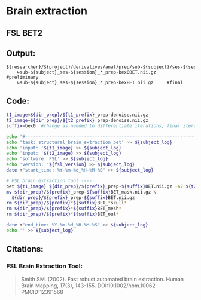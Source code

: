 # Brain extraction
## FSL BET2
## Output:
```
${researcher}/${project}/derivatives/anat/prep/sub-${subject}/ses-${session}/
    ∟sub-${subject}_ses-${session}_*_prep-bex0BET.nii.gz     #preliminary
    ∟sub-${subject}_ses-${session}_*_prep-bexBET.nii.gz     #final
```
## Code:
```bash
t1_image=${dir_prep}/${t1_prefix}_prep-denoise.nii.gz
t2_image=${dir_prep}/${t2_prefix}_prep-denoise.nii.gz
suffix=bex0  #change as needed to differentiate iterations, final iteration is bex (no number)

echo '#--------------------------------------------------------------------------------' >> ${subject_log}
echo 'task: structural_brain_extraction_bet' >> ${subject_log}
echo 'input: '${t1_image} >> ${subject_log}
echo 'input: '${t2_image} >> ${subject_log}
echo 'software: FSL' >> ${subject_log}
echo 'version: '${fsl_version} >> ${subject_log}
date +"start_time: %Y-%m-%d_%H-%M-%S" >> ${subject_log}

# FSL brain extraction tool ----
bet ${t1_image} ${dir_prep}/${prefix}_prep-${suffix}BET.nii.gz -A2 ${t2_image} -m -R
mv ${dir_prep}/${prefix}_prep-${suffix}BET_mask.nii.gz \
  ${dir_prep}/${prefix}_prep-${suffix}BET.nii.gz
rm ${dir_prep}/${prefix}*${suffix}BET_*skull*
rm ${dir_prep}/${prefix}*${suffix}BET_mesh*
rm ${dir_prep}/${prefix}*${suffix}BET_out*

date +"end_time: %Y-%m-%d_%H-%M-%S" >> ${subject_log}
echo '' >> ${subject_log}
```
## Citations:
### FSL Brain Extraction Tool:
>Smith SM. (2002). Fast robust automated brain extraction. Human Brain Mapping, 17(3), 143-155. DOI:10.1002/hbm.10062 PMCID:12391568
